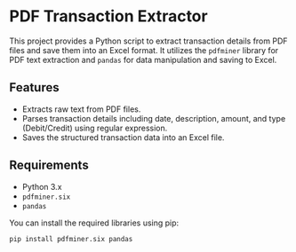 # PDF Transaction Extractor

This project provides a Python script to extract transaction details from PDF files and save them into an Excel format. It utilizes the `pdfminer` library for PDF text extraction and `pandas` for data manipulation and saving to Excel.

## Features

- Extracts raw text from PDF files.
- Parses transaction details including date, description, amount, and type (Debit/Credit) using regular expression.
- Saves the structured transaction data into an Excel file.

## Requirements

- Python 3.x
- `pdfminer.six`
- `pandas`

You can install the required libraries using pip:

```bash
pip install pdfminer.six pandas
